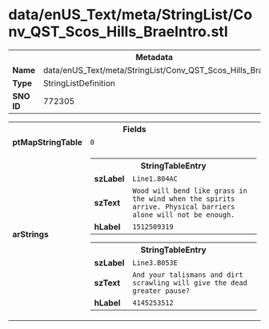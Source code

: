 <h1>data/enUS_Text/meta/StringList/Conv_QST_Scos_Hills_BraeIntro.stl</h1><table><tr><th colspan="100%">Metadata</th></tr><tr><td><b>Name</b></td><td>data/enUS_Text/meta/StringList/Conv_QST_Scos_Hills_BraeIntro.stl</td></tr><tr><td><b>Type</b></td><td>StringListDefinition</td></tr><tr><td><b>SNO ID</b></td><td>772305</td></tr></table>

<table><tr><th colspan="100%">Fields</th></tr><tr><td><b>ptMapStringTable</b></td><td><code>0</code></td></tr><tr><td><b>arStrings</b></td><td><table><tr><th colspan="100%">StringTableEntry</th></tr><tr><td><b>szLabel</b></td><td><code>Line1.804AC</code></td></tr><tr><td><b>szText</b></td><td><code>Wood will bend like grass in the wind when the spirits arrive. Physical barriers alone will not be enough.</code></td></tr><tr><td><b>hLabel</b></td><td><code>1512509319</code></td></tr></table>


<table><tr><th colspan="100%">StringTableEntry</th></tr><tr><td><b>szLabel</b></td><td><code>Line3.B053E</code></td></tr><tr><td><b>szText</b></td><td><code>And your talismans and dirt scrawling will give the dead greater pause?</code></td></tr><tr><td><b>hLabel</b></td><td><code>4145253512</code></td></tr></table>


</td></tr></table>

